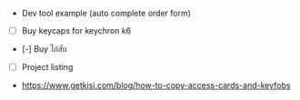 - Dev tool example (auto complete order form)
- [ ] Buy keycaps for keychron k6
- [-] Buy ไก่สับ
- [ ] Project listing
- https://www.getkisi.com/blog/how-to-copy-access-cards-and-keyfobs